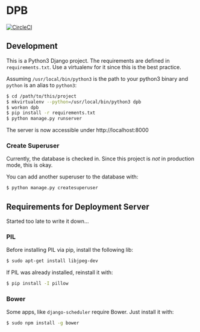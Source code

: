 # DPB

[![CircleCI](https://img.shields.io/circleci/project/n2o/dpb.svg?maxAge=2592000)](https://circleci.com/gh/n2o/dpb)

## Development
This is a Python3 Django project. The requirements are defined in `requirements.txt`. Use a virtualenv for it since this is the best practice.

Assuming `/usr/local/bin/python3` is the path to your python3 binary and `python` is an alias to `python3`:
```bash
$ cd /path/to/this/project
$ mkvirtualenv --python=/usr/local/bin/python3 dpb
$ workon dpb
$ pip install -r requirements.txt
$ python manage.py runserver
```

The server is now accessible under http://localhost:8000

### Create Superuser
Currently, the database is checked in. Since this project is *not* in production mode, this is okay. 

You can add another superuser to the database with:

```bash
$ python manage.py createsuperuser
```

## Requirements for Deployment Server
Started too late to write it down...

### PIL
Before installing PIL via pip, install the following lib:
```bash
$ sudo apt-get install libjpeg-dev
```

If PIL was already installed, reinstall it with:
```bash
$ pip install -I pillow
```

### Bower

Some apps, like `django-scheduler` require Bower. Just install it with:
```bash
$ sudo npm install -g bower
```
